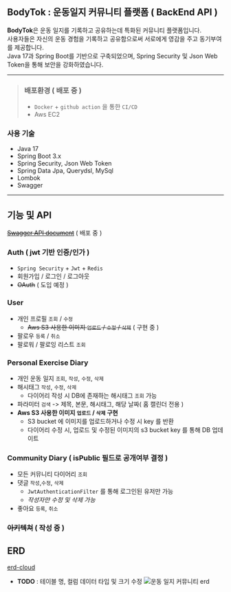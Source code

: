 ## BodyTok : 운동일지 커뮤니티 플랫폼 ( BackEnd API )
**BodyTok**은 운동 일지를 기록하고 공유하는데 특화된 커뮤니티 플랫폼입니다.
<br>사용자들은 자신의 운동 경험을 기록하고 공유함으로써 서로에게 영감을 주고 동기부여를 제공합니다.
<br>Java 17과 Spring Boot를 기반으로 구축되었으며, Spring Security 및 Json Web Token을 통해 보안을 강화하였습니다.

---
> ### 배포환경 ( 배포 중 )
> - `Docker` + `github action` 을 통한 `CI/CD`
> - Aws EC2

### 사용 기술
- Java 17
- Spring Boot 3.x
- Spring Security, Json Web Token
- Spring Data Jpa, Querydsl, MySql
- Lombok
- Swagger

---

## 기능 및 API
~~[Swagger API document]()~~ ( 배포 중 )

### Auth ( jwt 기반 인증/인가 )
- `Spring Security` + `Jwt` + `Redis`
- 회원가입 / 로그인 / 로그아웃
- ~~OAuth~~ ( 도입 예정 )

### User
- 개인 프로필 `조회` / `수정`
  - ~~Aws S3 사용한 이미지 `업로드` / `수정` / `삭제`~~ ( 구현 중 )
- 팔로우 `등록` / `취소`
- 팔로워 / 팔로잉 리스트 `조회`

### Personal Exercise Diary
- 개인 운동 일지 `조회`, `작성`, `수정`, `삭제`
- 해시태그 `작성`, `수정`, `삭제`
  - 다이어리 작성 시 DB에 존재하는 해시태그 `조회` 가능
- 파라미터 `검색` -> 제목, 본문, 해시태그, 해당 날짜( 홈 캘린더 전용 )
- **Aws S3 사용한 이미지 `업로드` / `삭제` 구현**
  - S3 bucket 에 이미지를 업로드하거나 수정 시 key 를 반환
  - 다이어리 수정 시, 업로드 및 수정된 이미지의 s3 bucket key 를 통해 DB 업데이트

### Community Diary ( isPublic 필드로 공개여부 결정 )
- 모든 커뮤니티 다이어리 `조회`
- 댓글 `작성`,`수정`, `삭제`
  - `JwtAuthenticationFilter` 를 통해 로그인된 유저만 가능
  - *작성자만 수정 및 삭제 가능*
- 좋아요 `등록`, `취소`

### ~~아키텍쳐~~ ( 작성 중 )

## ERD
[erd-cloud](https://www.erdcloud.com/d/GWegJBjXxGEt2erZm)
- **TODO** : 테이블 명, 컬럼 데이터 타입 및 크기 수정
![운동 일지 커뮤니티 erd](https://github.com/gajchaewon/health-diary-back/assets/74637926/69ec6937-9ec6-41a6-b101-95f9f9d6966d)

